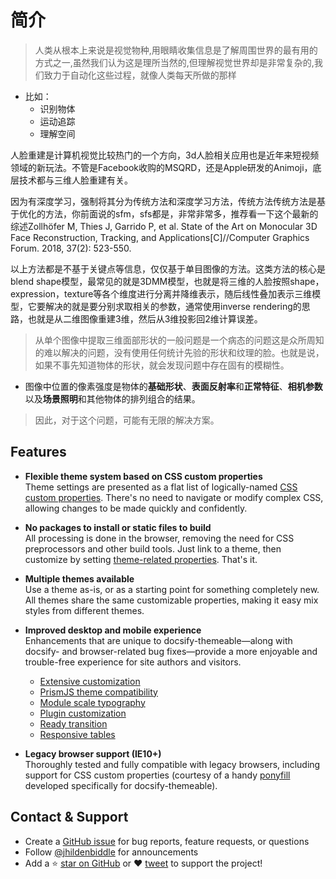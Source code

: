 # 简介

> 人类从根本上来说是视觉物种,用眼睛收集信息是了解周围世界的最有用的方式之一,虽然我们认为这是理所当然的,但理解视觉世界却是非常复杂的,我们致力于自动化这些过程，就像人类每天所做的那样

- 比如： 
  - 识别物体 
  - 运动追踪 
  - 理解空间

人脸重建是计算机视觉比较热门的一个方向，3d人脸相关应用也是近年来短视频领域的新玩法。不管是Facebook收购的MSQRD，还是Apple研发的Animoji，底层技术都与三维人脸重建有关。


因为有深度学习，强制将其分为传统方法和深度学习方法，传统方法传统方法是基于优化的方法，你前面说的sfm，sfs都是，非常非常多，推荐看一下这个最新的综述Zollhöfer M, Thies J, Garrido P, et al. State of the Art on Monocular 3D Face Reconstruction, Tracking, and Applications[C]//Computer Graphics Forum. 2018, 37(2): 523-550.

以上方法都是不基于关键点等信息，仅仅基于单目图像的方法。这类方法的核心是blend shape模型，最常见的就是3DMM模型，也就是将三维的人脸按照shape，expression，texture等各个维度进行分离并降维表示，随后线性叠加表示三维模型，它要解决的就是要分别求取相关的参数，通常使用inverse rendering的思路，也就是从二维图像重建3维，然后从3维投影回2维计算误差。



> 从单个图像中提取三维面部形状的一般问题是一个病态的问题这是众所周知的难以解决的问题，没有使用任何统计先验的形状和纹理的脸。也就是说，如果不事先知道物体的形状，就会发现问题中存在固有的模糊性。
  
- 图像中位置的像素强度是物体的**基础形状**、**表面反射率**和**正常特征**、**相机参数**以及**场景照明**和其他物体的排列组合的结果。

> 因此，对于这个问题，可能有无限的解决方案。

## Features

- **Flexible theme system based on CSS custom properties**<br>
  Theme settings are presented as a flat list of logically-named [CSS custom properties](customization). There's no need to navigate or modify complex CSS, allowing changes to be made quickly and confidently.

- **No packages to install or static files to build**<br>
  All processing is done in the browser, removing the need for CSS preprocessors and other build tools. Just link to a theme, then customize by setting [theme-related properties](customization). That's it.

- **Multiple themes available**<br>
  Use a theme as-is, or as a starting point for something completely new. All themes share the same customizable properties, making it easy mix styles from different themes.

- **Improved desktop and mobile experience**<br>
  Enhancements that are unique to docsify-themeable—along with docsify- and browser-related bug fixes—provide a more enjoyable and trouble-free experience for site authors and visitors.

  - [Extensive customization](customization)
  - [PrismJS theme compatibility](customization#prismjs)
  - [Module scale typography](customization#base)
  - [Plugin customization](customization#plugin-styles)
  - [Ready transition](options#readytransition)
  - [Responsive tables](options#responsivetables)

- **Legacy browser support (IE10+)**<br>
  Thoroughly tested and fully compatible with legacy browsers, including support for CSS custom properties (courtesy of a handy [ponyfill](https://github.com/jhildenbiddle/css-vars-ponyfill) developed specifically for docsify-themeable).

## Contact & Support

- Create a [GitHub issue](https://github.com/jhildenbiddle/docsify-themeable/issues) for bug reports, feature requests, or questions
- Follow [@jhildenbiddle](https://twitter.com/jhildenbiddle) for announcements
- Add a ⭐️ [star on GitHub](https://github.com/jhildenbiddle/docsify-themeable) or ❤️ [tweet](https://twitter.com/intent/tweet?url=https%3A%2F%2Fgithub.com%2Fjhildenbiddle%2Fdocsify-themeable&hashtags=css,developers,frontend,javascript) to support the project!

